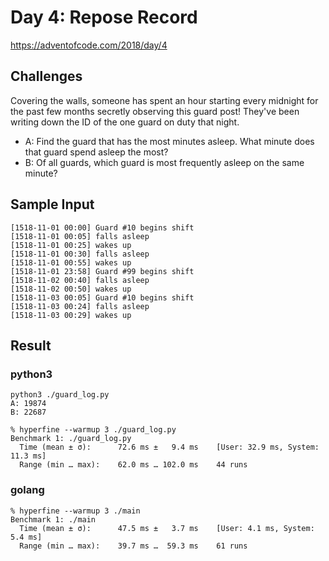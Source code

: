 # Day 4: Repose Record

https://adventofcode.com/2018/day/4

## Challenges
Covering the walls, someone has spent an hour starting every midnight for the past few months secretly observing this guard post! They've been writing down the ID of the one guard on duty that night.

* A: Find the guard that has the most minutes asleep. What minute does that guard spend asleep the most?
* B: Of all guards, which guard is most frequently asleep on the same minute?

## Sample Input
```
[1518-11-01 00:00] Guard #10 begins shift
[1518-11-01 00:05] falls asleep
[1518-11-01 00:25] wakes up
[1518-11-01 00:30] falls asleep
[1518-11-01 00:55] wakes up
[1518-11-01 23:58] Guard #99 begins shift
[1518-11-02 00:40] falls asleep
[1518-11-02 00:50] wakes up
[1518-11-03 00:05] Guard #10 begins shift
[1518-11-03 00:24] falls asleep
[1518-11-03 00:29] wakes up
```

## Result
### python3
```
python3 ./guard_log.py
A: 19874
B: 22687

% hyperfine --warmup 3 ./guard_log.py
Benchmark 1: ./guard_log.py
  Time (mean ± σ):      72.6 ms ±   9.4 ms    [User: 32.9 ms, System: 11.3 ms]
  Range (min … max):    62.0 ms … 102.0 ms    44 runs
```

### golang
```
% hyperfine --warmup 3 ./main
Benchmark 1: ./main
  Time (mean ± σ):      47.5 ms ±   3.7 ms    [User: 4.1 ms, System: 5.4 ms]
  Range (min … max):    39.7 ms …  59.3 ms    61 runs
```
